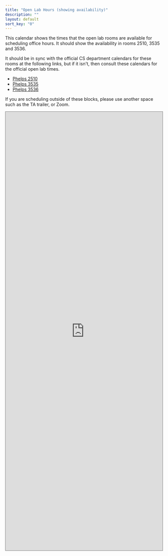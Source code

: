 ```yaml
---
title: "Open Lab Hours (showing availability)"
description: ""
layout: default
sort_key: "0"
---
```


<style>
     iframe { width: 100%; height: 1400px; }
</style>



This calendar shows the times that the open lab rooms are available for scheduling office hours. It should show the availability in rooms 2510, 3535 and 3536.

It should be in sync with the official CS department calendars for these rooms at the following links, but if it isn't, then consult these calendars for the official open lab times.  

* [Phelps 2510](https://www.cs.ucsb.edu/phelps-2510-classroom) 
* [Phelps 3535](https://www.cs.ucsb.edu/phelps-3525-classroom)
* [Phelps 3536](https://www.cs.ucsb.edu/phelps-3526-classroom)

If you are scheduling outside of these blocks, please use another space such as the TA trailer, or Zoom.

<iframe src="https://calendar.google.com/calendar/embed?height=600&wkst=1&bgcolor=%23ffffff&ctz=America%2FLos_Angeles&mode=WEEK&src=Y182M2I1OTk2ZTYwMzk0YjZhM2IxNzEwYWQxMzMyOTAxZmZlNDRhN2VlOGY1NzdhY2VlNWY5OGViOTU2ZGZiNWNiQGdyb3VwLmNhbGVuZGFyLmdvb2dsZS5jb20&color=%23AD1457" style="border:solid 1px #777" width="800" height="600" frameborder="0" scrolling="no"></iframe>
